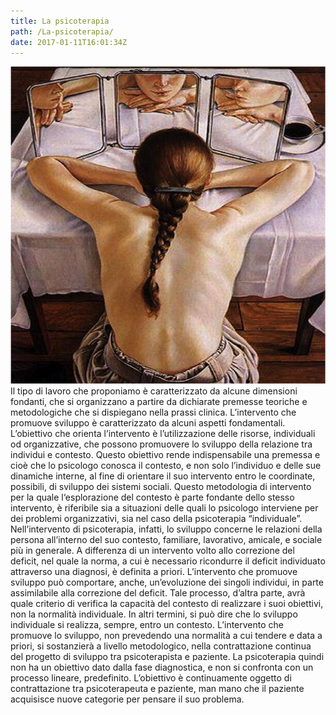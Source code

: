 ```yaml
---
title: La psicoterapia
path: /La-psicoterapia/
date: 2017-01-11T16:01:34Z
---
```

![alt text](psicoterapia.png)
Il tipo di lavoro che proponiamo è caratterizzato da alcune dimensioni fondanti, che si organizzano a partire da dichiarate premesse teoriche e metodologiche che si dispiegano nella prassi clinica.
L’intervento che promuove sviluppo è caratterizzato da alcuni aspetti fondamentali.
L’obiettivo che orienta l’intervento è  l’utilizzazione delle risorse, individuali od organizzative, che possono promuovere lo sviluppo della relazione tra individui e contesto. 
Questo obiettivo rende indispensabile una premessa e cioè che lo psicologo conosca il contesto, e non solo l’individuo e delle sue dinamiche interne, al fine di orientare il suo intervento entro le coordinate, possibili, di sviluppo dei sistemi sociali.
Questo metodologia di intervento per la quale l‘esplorazione del contesto è parte fondante dello stesso intervento, è riferibile sia a situazioni delle quali lo psicologo interviene per dei problemi organizzativi, sia nel caso della psicoterapia “individuale”.
Nell’intervento di psicoterapia, infatti, lo sviluppo concerne le relazioni della persona all’interno del suo contesto, familiare, lavorativo, amicale, e sociale più in generale.
A differenza di un intervento volto allo correzione del deficit, nel quale  la norma, a cui è necessario ricondurre il deficit individuato attraverso una diagnosi, è definita a priori.
L’intervento che promuove sviluppo può comportare, anche, un’evoluzione dei singoli individui, in parte assimilabile alla correzione del deficit. Tale processo, d’altra parte, avrà quale criterio di verifica la capacità del contesto di realizzare i suoi obiettivi, non la normalità individuale. In altri termini, si può dire che lo sviluppo individuale si realizza, sempre, entro un contesto.
L’intervento che promuove lo sviluppo, non prevedendo una normalità a cui tendere e data a priori,  si sostanzierà a livello metodologico, nella contrattazione continua del progetto di sviluppo tra psicoterapista e paziente.
La psicoterapia quindi non ha un obiettivo dato dalla fase diagnostica, e non si confronta con un processo lineare, predefinito.
L’obiettivo è continuamente oggetto di contrattazione tra psicoterapeuta e paziente, man mano che il paziente acquisisce nuove categorie per pensare il suo problema.
